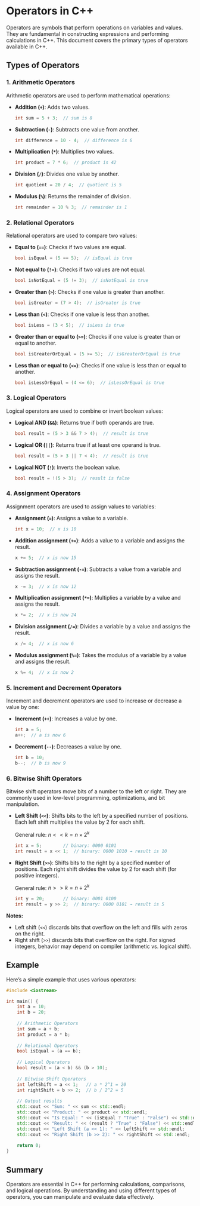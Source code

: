 # Operators in C++

Operators are symbols that perform operations on variables and values. They are fundamental in constructing expressions and performing calculations in C++. This document covers the primary types of operators available in C++.

## Types of Operators

### 1. Arithmetic Operators

Arithmetic operators are used to perform mathematical operations:

- **Addition (`+`)**: Adds two values.
  ```cpp
  int sum = 5 + 3;  // sum is 8
  ```

- **Subtraction (`-`)**: Subtracts one value from another.
  ```cpp
  int difference = 10 - 4;  // difference is 6
  ```

- **Multiplication (`*`)**: Multiplies two values.
  ```cpp
  int product = 7 * 6;  // product is 42
  ```

- **Division (`/`)**: Divides one value by another.
  ```cpp
  int quotient = 20 / 4;  // quotient is 5
  ```

- **Modulus (`%`)**: Returns the remainder of division.
  ```cpp
  int remainder = 10 % 3;  // remainder is 1
  ```

### 2. Relational Operators

Relational operators are used to compare two values:

- **Equal to (`==`)**: Checks if two values are equal.
  ```cpp
  bool isEqual = (5 == 5);  // isEqual is true
  ```

- **Not equal to (`!=`)**: Checks if two values are not equal.
  ```cpp
  bool isNotEqual = (5 != 3);  // isNotEqual is true
  ```

- **Greater than (`>`)**: Checks if one value is greater than another.
  ```cpp
  bool isGreater = (7 > 4);  // isGreater is true
  ```

- **Less than (`<`)**: Checks if one value is less than another.
  ```cpp
  bool isLess = (3 < 5);  // isLess is true
  ```

- **Greater than or equal to (`>=`)**: Checks if one value is greater than or equal to another.
  ```cpp
  bool isGreaterOrEqual = (5 >= 5);  // isGreaterOrEqual is true
  ```

- **Less than or equal to (`<=`)**: Checks if one value is less than or equal to another.
  ```cpp
  bool isLessOrEqual = (4 <= 6);  // isLessOrEqual is true
  ```

### 3. Logical Operators

Logical operators are used to combine or invert boolean values:

- **Logical AND (`&&`)**: Returns true if both operands are true.
  ```cpp
  bool result = (5 > 3 && 7 > 4);  // result is true
  ```

- **Logical OR (`||`)**: Returns true if at least one operand is true.
  ```cpp
  bool result = (5 > 3 || 7 < 4);  // result is true
  ```

- **Logical NOT (`!`)**: Inverts the boolean value.
  ```cpp
  bool result = !(5 > 3);  // result is false
  ```

### 4. Assignment Operators

Assignment operators are used to assign values to variables:

- **Assignment (`=`)**: Assigns a value to a variable.
  ```cpp
  int x = 10;  // x is 10
  ```

- **Addition assignment (`+=`)**: Adds a value to a variable and assigns the result.
  ```cpp
  x += 5;  // x is now 15
  ```

- **Subtraction assignment (`-=`)**: Subtracts a value from a variable and assigns the result.
  ```cpp
  x -= 3;  // x is now 12
  ```

- **Multiplication assignment (`*=`)**: Multiplies a variable by a value and assigns the result.
  ```cpp
  x *= 2;  // x is now 24
  ```

- **Division assignment (`/=`)**: Divides a variable by a value and assigns the result.
  ```cpp
  x /= 4;  // x is now 6
  ```

- **Modulus assignment (`%=`)**: Takes the modulus of a variable by a value and assigns the result.
  ```cpp
  x %= 4;  // x is now 2
  ```

### 5. Increment and Decrement Operators

Increment and decrement operators are used to increase or decrease a value by one:

- **Increment (`++`)**: Increases a value by one.
  ```cpp
  int a = 5;
  a++;  // a is now 6
  ```

- **Decrement (`--`)**: Decreases a value by one.
  ```cpp
  int b = 10;
  b--;  // b is now 9
  ```


### 6. Bitwise Shift Operators

Bitwise shift operators move bits of a number to the left or right. They are commonly used in low-level programming, optimizations, and bit manipulation.

* **Left Shift (`<<`)**: Shifts bits to the left by a specified number of positions. Each left shift multiplies the value by 2 for each shift.

  General rule: $n << k = n \times 2^k$

  ```cpp
  int x = 5;        // binary: 0000 0101
  int result = x << 1;  // binary: 0000 1010 → result is 10
  ```

* **Right Shift (`>>`)**: Shifts bits to the right by a specified number of positions. Each right shift divides the value by 2 for each shift (for positive integers).
  
  General rule: $n >> k = n \div 2^k$

  ```cpp
  int y = 20;       // binary: 0001 0100
  int result = y >> 2;  // binary: 0000 0101 → result is 5
  ```

**Notes:**

* Left shift (`<<`) discards bits that overflow on the left and fills with zeros on the right.
* Right shift (`>>`) discards bits that overflow on the right. For signed integers, behavior may depend on compiler (arithmetic vs. logical shift).

## Example

Here’s a simple example that uses various operators:

```cpp
#include <iostream>

int main() {
    int a = 10;
    int b = 20;
    
    // Arithmetic Operators
    int sum = a + b;
    int product = a * b;
    
    // Relational Operators
    bool isEqual = (a == b);
    
    // Logical Operators
    bool result = (a < b) && (b > 10);
    
    // Bitwise Shift Operators
    int leftShift = a << 1;   // a * 2^1 = 20
    int rightShift = b >> 2;  // b / 2^2 = 5
    
    // Output results
    std::cout << "Sum: " << sum << std::endl;
    std::cout << "Product: " << product << std::endl;
    std::cout << "Is Equal: " << (isEqual ? "True" : "False") << std::endl;
    std::cout << "Result: " << (result ? "True" : "False") << std::endl;
    std::cout << "Left Shift (a << 1): " << leftShift << std::endl;
    std::cout << "Right Shift (b >> 2): " << rightShift << std::endl;
    
    return 0;
}

```

## Summary

Operators are essential in C++ for performing calculations, comparisons, and logical operations. By understanding and using different types of operators, you can manipulate and evaluate data effectively.

